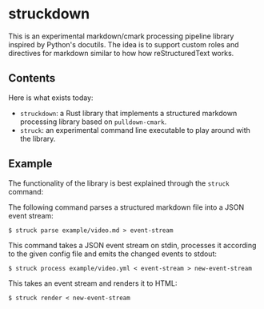 # struckdown

This is an experimental markdown/cmark processing pipeline library inspired by Python's
docutils. The idea is to support custom roles and directives for markdown similar to how
how reStructuredText works.

## Contents

Here is what exists today:

- `struckdown`: a Rust library that implements a structured markdown processing
  library based on `pulldown-cmark`.
- `struck`: an experimental command line executable to play around with the library.

## Example

The functionality of the library is best explained through the `struck` command:

The following command parses a structured markdown file into a JSON event stream:

```
$ struck parse example/video.md > event-stream
```

This command takes a JSON event stream on stdin, processes it according to the
given config file and emits the changed events to stdout:

```
$ struck process example/video.yml < event-stream > new-event-stream
```

This takes an event stream and renders it to HTML:

```
$ struck render < new-event-stream
```

